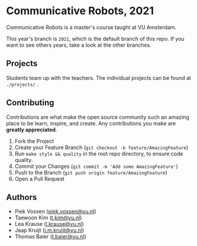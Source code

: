 # Communicative Robots, 2021

Communicative Robots is a master's course taught at VU Amsterdam.

This year's branch is `2021`, which is the default branch of this repo. If you want to see others years, take a look at the other branches.

## Projects

Students team up with the teachers. The individual projects can be found at `./projects/` .

## Contributing

Contributions are what make the open source community such an amazing place to be learn, inspire, and create. Any contributions you make are **greatly appreciated**.

1. Fork the Project
1. Create your Feature Branch (`git checkout -b feature/AmazingFeature`)
1. Run `make style && quality` in the root repo directory, to ensure code quality.
1. Commit your Changes (`git commit -m 'Add some AmazingFeature'`)
1. Push to the Branch (`git push origin feature/AmazingFeature`)
1. Open a Pull Request

## Authors

- Piek Vossen (piek.vossen@vu.nl)
- Taewoon Kim (t.kim@vu.nl)
- Lea Krause (l.krause@vu.nl)
- Jaap Kruijt (j.m.kruijt@vu.nl)
- Thomas Baier (t.baier@vu.nl)
